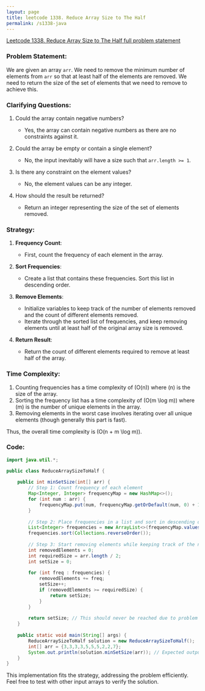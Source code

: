 ```yaml
---
layout: page
title: leetcode 1338. Reduce Array Size to The Half
permalink: /s1338-java
---
```

[Leetcode 1338. Reduce Array Size to The Half full problem statement](https://algoadvance.github.io/algoadvance/l1338)
### Problem Statement:

We are given an array `arr`. We need to remove the minimum number of elements from `arr` so that at least half of the elements are removed. We need to return the size of the set of elements that we need to remove to achieve this.

### Clarifying Questions:

1. Could the array contain negative numbers?
   - Yes, the array can contain negative numbers as there are no constraints against it.

2. Could the array be empty or contain a single element?
   - No, the input inevitably will have a size such that `arr.length >= 1`.

3. Is there any constraint on the element values?
   - No, the element values can be any integer.

4. How should the result be returned?
   - Return an integer representing the size of the set of elements removed.

### Strategy:

1. **Frequency Count**:
   - First, count the frequency of each element in the array.
   
2. **Sort Frequencies**:
   - Create a list that contains these frequencies. Sort this list in descending order.

3. **Remove Elements**:
   - Initialize variables to keep track of the number of elements removed and the count of different elements removed.
   - Iterate through the sorted list of frequencies, and keep removing elements until at least half of the original array size is removed.

4. **Return Result**:
   - Return the count of different elements required to remove at least half of the array.

### Time Complexity:

1. Counting frequencies has a time complexity of \(O(n)\) where \(n\) is the size of the array.
2. Sorting the frequency list has a time complexity of \(O(m \log m)\) where \(m\) is the number of unique elements in the array.
3. Removing elements in the worst case involves iterating over all unique elements (though generally this part is fast).

Thus, the overall time complexity is \(O(n + m \log m)\).

### Code:

```java
import java.util.*;

public class ReduceArraySizeToHalf {
    
    public int minSetSize(int[] arr) {
        // Step 1: Count frequency of each element
        Map<Integer, Integer> frequencyMap = new HashMap<>();
        for (int num : arr) {
            frequencyMap.put(num, frequencyMap.getOrDefault(num, 0) + 1);
        }
        
        // Step 2: Place frequencies in a list and sort in descending order
        List<Integer> frequencies = new ArrayList<>(frequencyMap.values());
        frequencies.sort(Collections.reverseOrder());
        
        // Step 3: Start removing elements while keeping track of the number of removed elements
        int removedElements = 0;
        int requiredSize = arr.length / 2;
        int setSize = 0;
        
        for (int freq : frequencies) {
            removedElements += freq;
            setSize++;
            if (removedElements >= requiredSize) {
                return setSize;
            }
        }
        
        return setSize; // This should never be reached due to problem constraints
    }
    
    public static void main(String[] args) {
        ReduceArraySizeToHalf solution = new ReduceArraySizeToHalf();
        int[] arr = {3,3,3,3,5,5,5,2,2,7};
        System.out.println(solution.minSetSize(arr)); // Expected output: 2
    }
}
```

This implementation fits the strategy, addressing the problem efficiently. Feel free to test with other input arrays to verify the solution.